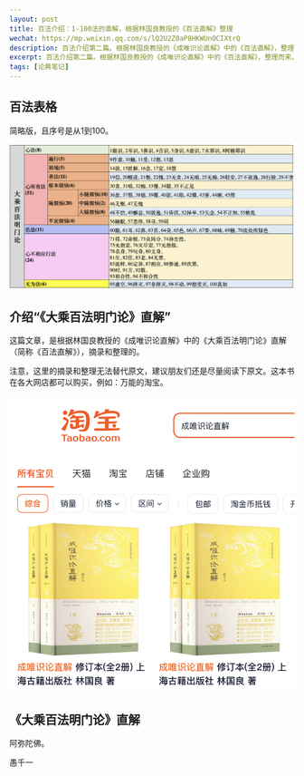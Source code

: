 ```yaml
---
layout: post
title: 百法介绍：1-100法的直解，根据林国良教授的《百法直解》整理
wechat: https://mp.weixin.qq.com/s/lQ2U2Z0aP8HKWUnOCIXtrQ
description: 百法介绍第二篇。根据林国良教授的《成唯识论直解》中的《百法直解》，整理而来。
excerpt: 百法介绍第二篇。根据林国良教授的《成唯识论直解》中的《百法直解》，整理而来。
tags: [论典笔记]
---
```


## 百法表格

简略版，且序号是从1到100。

![](../images/baifa-table-simple.png)

## 介绍“《大乘百法明门论》直解”

这篇文章，是根据林国良教授的《成唯识论直解》中的《大乘百法明门论》直解（简称《百法直解》），摘录和整理的。

注意，这里的摘录和整理无法替代原文，建议朋友们还是尽量阅读下原文。这本书在各大网店都可以购买，例如：万能的淘宝。

![](../images/2025-02-23-10-27-57.png)

## 《大乘百法明门论》直解

<!-- 用这个工具制作表格 https://www.tablesgenerator.com/html_tables# -->
<div id="content"></div>
<script>
  fetch('/baifa-table.html')
    .then(response => response.text())
    .then(data => {
      document.getElementById('content').innerHTML = data;
    });
</script>


阿弥陀佛。

愚千一

